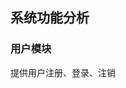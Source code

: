 ## 系统功能分析
### 用户模块
提供用户注册、登录、注销
<!--stackedit_data:
eyJoaXN0b3J5IjpbLTE3NzYyNTU2ODYsLTU1NzM2MzU5XX0=
-->